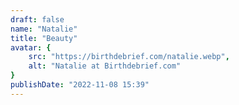 ```yaml
---
draft: false
name: "Natalie"
title: "Beauty"
avatar: {
    src: "https://birthdebrief.com/natalie.webp",
    alt: "Natalie at Birthdebrief.com"
}
publishDate: "2022-11-08 15:39"
---
```


